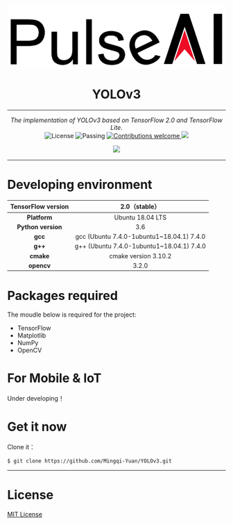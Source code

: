 <div align='center'>
    <img src= 'https://github.com/Mingqi-Yuan/ADMP/blob/master/example/pulseai_logo.png'>
</div>

<h1 align="center">
  YOLOv3
</h1>

---
<p align="center">
    <em>The implementation of YOLOv3 based on TensorFlow 2.0 and TensorFlow Lite.</em>
    <br>
    <a>
        <img src="https://img.shields.io/badge/License-MIT-blue.svg" alt="License"> 
    </a>
    <a>
        <img src="https://img.shields.io/badge/build-passing-brightgreen.svg" alt="Passing">
    </a>
    <a href="https://github.com/pyecharts/pyecharts/pulls">
        <img src="https://img.shields.io/badge/contributions-welcome-brightgreen.svg?style=flat" alt="Contributions welcome">
    </a>
    <a href="https://pypi.org/project/pyecharts/">
        <img src="https://img.shields.io/badge/python-3.x-blue.svg" >
    </a>
</p>

<div align='center'>
    <img src= 'https://github.com/Mingqi-Yuan/YOLOv3/blob/master/example.jpg'>
</div>


---
# Developing environment
|TensorFlow version  | 2.0（stable） |
|:--:|:--:|
|**Platform**|Ubuntu 18.04 LTS |
|  **Python version** |3.6  |
|**gcc**|gcc (Ubuntu 7.4.0-1ubuntu1~18.04.1) 7.4.0|
|**g++**|g++ (Ubuntu 7.4.0-1ubuntu1~18.04.1) 7.4.0|
|**cmake**|cmake version 3.10.2|
|**opencv**|3.2.0|

# Packages required
The moudle below is required for the project:


* TensorFlow
* Matplotlib
* NumPy
* OpenCV

# For Mobile & IoT
Under developing！

# Get it now
Clone it：
```
$ git clone https://github.com/Mingqi-Yuan/YOLOv3.git
```
---

# License
[MIT License](LICENSE)

